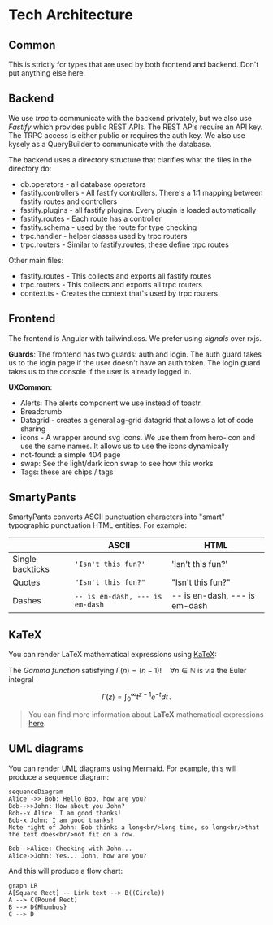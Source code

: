 # Tech Architecture

## Common
This is strictly for types that are used by both frontend and backend. Don't put anything else here. 

## Backend

We use _trpc_ to communicate with the backend privately, but we also use _Fastify_ which provides public REST APIs. The REST APIs require an API key. The TRPC access is either public or requires the auth key. We also use kysely as a QueryBuilder to communicate with the database.

The backend uses a directory structure that clarifies what the files in the directory do:

- db.operators - all database operators
- fastify.controllers - All fastify controllers. There's a 1:1 mapping between fastify routes and controllers
- fastify.plugins - all fastify plugins. Every plugin is loaded automatically
- fastify.routes - Each route has a controller
- fastify.schema - used by the route for type checking
- trpc.handler - helper classes used by trpc routers
- trpc.routers - Similar to fastify.routes, these define trpc routes

Other main files:

- fastify.routes - This collects and exports all fastify routes
- trpc.routers - This collects and exports all trpc routers
- context.ts - Creates the context that's used by trpc routers

## Frontend

The frontend is Angular with tailwind.css. We prefer using _signals_ over rxjs.

**Guards**: The frontend has two guards: auth and login. The auth guard takes us to the login page if the user doesn't have an auth token. The login guard takes us to the console if the user is already logged in.

**UXCommon**:

- Alerts: The alerts component we use instead of toastr.
- Breadcrumb
- Datagrid - creates a general ag-grid datagrid that allows a lot of code sharing
- icons - A wrapper around svg icons. We use them from hero-icon and use the same names. It allows us to use the icons dynamically
- not-found: a simple 404 page
- swap: See the light/dark icon swap to see how this works
- Tags: these are chips / tags

## SmartyPants

SmartyPants converts ASCII punctuation characters into "smart" typographic punctuation HTML entities. For example:

|                  | ASCII                           | HTML                          |
| ---------------- | ------------------------------- | ----------------------------- |
| Single backticks | `'Isn't this fun?'`             | 'Isn't this fun?'             |
| Quotes           | `"Isn't this fun?"`             | "Isn't this fun?"             |
| Dashes           | `-- is en-dash, --- is em-dash` | -- is en-dash, --- is em-dash |

## KaTeX

You can render LaTeX mathematical expressions using [KaTeX](https://khan.github.io/KaTeX/):

The _Gamma function_ satisfying $\Gamma(n) = (n-1)!\quad\forall n\in\mathbb N$ is via the Euler integral

$$
\Gamma(z) = \int_0^\infty t^{z-1}e^{-t}dt\,.
$$

> You can find more information about **LaTeX** mathematical expressions [here](http://meta.math.stackexchange.com/questions/5020/mathjax-basic-tutorial-and-quick-reference).

## UML diagrams

You can render UML diagrams using [Mermaid](https://mermaidjs.github.io/). For example, this will produce a sequence diagram:

```mermaid
sequenceDiagram
Alice ->> Bob: Hello Bob, how are you?
Bob-->>John: How about you John?
Bob--x Alice: I am good thanks!
Bob-x John: I am good thanks!
Note right of John: Bob thinks a long<br/>long time, so long<br/>that the text does<br/>not fit on a row.

Bob-->Alice: Checking with John...
Alice->John: Yes... John, how are you?
```

And this will produce a flow chart:

```mermaid
graph LR
A[Square Rect] -- Link text --> B((Circle))
A --> C(Round Rect)
B --> D{Rhombus}
C --> D
```
